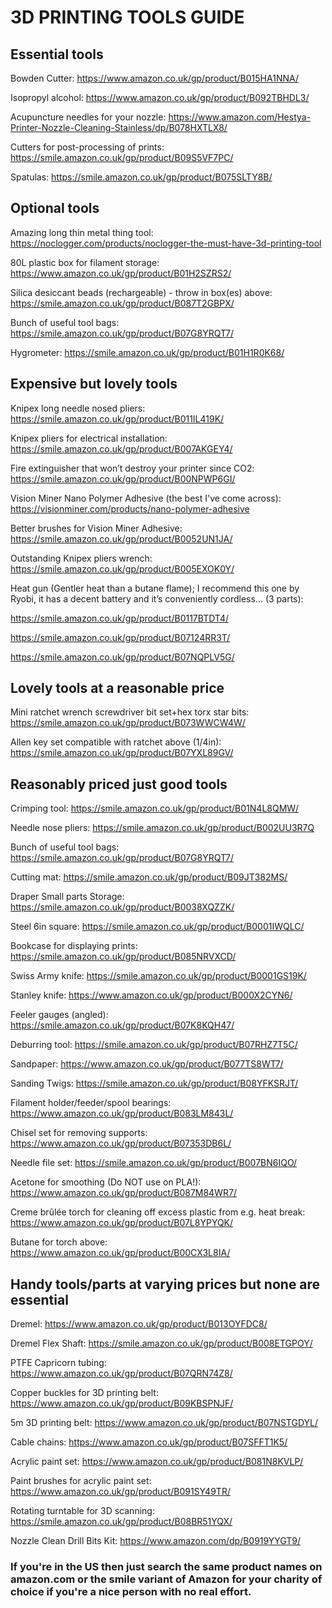 # 3D PRINTING TOOLS GUIDE

## Essential tools

Bowden Cutter: https://www.amazon.co.uk/gp/product/B015HA1NNA/

Isopropyl alcohol: https://www.amazon.co.uk/gp/product/B092TBHDL3/

Acupuncture needles for your nozzle: https://www.amazon.com/Hestya-Printer-Nozzle-Cleaning-Stainless/dp/B078HXTLX8/

Cutters for post-processing of prints: https://smile.amazon.co.uk/gp/product/B09S5VF7PC/

Spatulas: https://smile.amazon.co.uk/gp/product/B075SLTY8B/

## Optional tools

Amazing long thin metal thing tool: https://noclogger.com/products/noclogger-the-must-have-3d-printing-tool

80L plastic box for filament storage: https://www.amazon.co.uk/gp/product/B01H2SZRS2/

Silica desiccant beads (rechargeable) - throw in box(es) above: https://smile.amazon.co.uk/gp/product/B087T2GBPX/

Bunch of useful tool bags: https://smile.amazon.co.uk/gp/product/B07G8YRQT7/

Hygrometer: https://smile.amazon.co.uk/gp/product/B01H1R0K68/

## Expensive but lovely tools

Knipex long needle nosed pliers: https://smile.amazon.co.uk/gp/product/B011IL419K/

Knipex pliers for electrical installation: https://smile.amazon.co.uk/gp/product/B007AKGEY4/

Fire extinguisher that won’t destroy your printer since CO2: https://smile.amazon.co.uk/gp/product/B00NPWP6GI/

Vision Miner Nano Polymer Adhesive (the best I've come across): https://visionminer.com/products/nano-polymer-adhesive

Better brushes for Vision Miner Adhesive: https://smile.amazon.co.uk/gp/product/B0052UN1JA/

Outstanding Knipex pliers wrench: https://smile.amazon.co.uk/gp/product/B005EXOK0Y/

Heat gun (Gentler heat than a butane flame); I recommend this one by Ryobi, it has a decent battery and it’s conveniently cordless... (3 parts): 

https://smile.amazon.co.uk/gp/product/B0117BTDT4/

https://smile.amazon.co.uk/gp/product/B07124RR3T/ 

https://smile.amazon.co.uk/gp/product/B07NQPLV5G/

## Lovely tools at a reasonable price

Mini ratchet wrench screwdriver bit set+hex torx star bits: https://smile.amazon.co.uk/gp/product/B073WWCW4W/

Allen key set compatible with ratchet above (1/4in): https://smile.amazon.co.uk/gp/product/B07YXL89GV/

## Reasonably priced just good tools

Crimping tool: https://smile.amazon.co.uk/gp/product/B01N4L8QMW/

Needle nose pliers: https://smile.amazon.co.uk/gp/product/B002UU3R7Q

Bunch of useful tool bags: https://smile.amazon.co.uk/gp/product/B07G8YRQT7/

Cutting mat: https://smile.amazon.co.uk/gp/product/B09JT382MS/

Draper Small parts Storage: https://smile.amazon.co.uk/gp/product/B0038XQZZK/

Steel 6in square: https://smile.amazon.co.uk/gp/product/B0001IWQLC/

Bookcase for displaying prints: https://smile.amazon.co.uk/gp/product/B085NRVXCD/

Swiss Army knife: https://smile.amazon.co.uk/gp/product/B0001GS19K/ 

Stanley knife: https://www.amazon.co.uk/gp/product/B000X2CYN6/

Feeler gauges (angled): https://smile.amazon.co.uk/gp/product/B07K8KQH47/

Deburring tool: https://smile.amazon.co.uk/gp/product/B07RHZ7T5C/

Sandpaper: https://www.amazon.co.uk/gp/product/B077TS8WT7/

Sanding Twigs: https://smile.amazon.co.uk/gp/product/B08YFKSRJT/

Filament holder/feeder/spool bearings: https://www.amazon.co.uk/gp/product/B083LM843L/

Chisel set for removing supports: https://www.amazon.co.uk/gp/product/B07353DB6L/

Needle file set: https://smile.amazon.co.uk/gp/product/B007BN6IQO/

Acetone for smoothing (Do NOT use on PLA!): https://www.amazon.co.uk/gp/product/B087M84WR7/

Creme brûlée torch for cleaning off excess plastic from e.g. heat break: https://www.amazon.co.uk/gp/product/B07L8YPYQK/

Butane for torch above: https://www.amazon.co.uk/gp/product/B00CX3L8IA/

## Handy tools/parts at varying prices but none are essential

Dremel: https://www.amazon.co.uk/gp/product/B013OYFDC8/

Dremel Flex Shaft: https://smile.amazon.co.uk/gp/product/B008ETGPOY/

PTFE Capricorn tubing: https://www.amazon.co.uk/gp/product/B07QRN74Z8/

Copper buckles for 3D printing belt: https://www.amazon.co.uk/gp/product/B09KBSPNJF/

5m 3D printing belt: https://www.amazon.co.uk/gp/product/B07NSTGDYL/

Cable chains: https://www.amazon.co.uk/gp/product/B07SFFT1K5/

Acrylic paint set: https://www.amazon.co.uk/gp/product/B081N8KVLP/

Paint brushes for acrylic paint set: https://www.amazon.co.uk/gp/product/B091SY49TR/

Rotating turntable for 3D scanning: https://smile.amazon.co.uk/gp/product/B08BR51YQX/

Nozzle Clean Drill Bits Kit: https://www.amazon.com/dp/B0919YYGT9/

### If you're in the US then just search the same product names on amazon.com or the smile variant of Amazon for your charity of choice if you're a nice person with no real effort.
